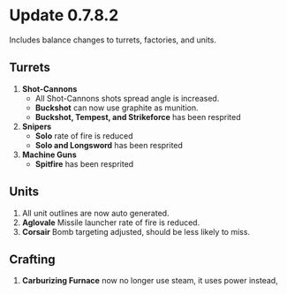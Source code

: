 # Update 0.7.8.2
 Includes balance changes to turrets, factories, and units.
 
## Turrets
1. **Shot-Cannons**
   - All Shot-Cannons shots spread angle is increased.
   - **Buckshot** can now use graphite as munition.
   - **Buckshot, Tempest, and Strikeforce** has been resprited
2. **Snipers**
    - **Solo** rate of fire is reduced  
    - **Solo and Longsword** has been resprited
3. **Machine Guns**
    - **Spitfire** has been resprited

## Units
1. All unit outlines are now auto generated.
2. **Aglovale** Missile launcher rate of fire is reduced.
3. **Corsair** Bomb targeting adjusted, should be less likely to miss.

## Crafting
1. **Carburizing Furnace** now no longer use steam, it uses power instead, 